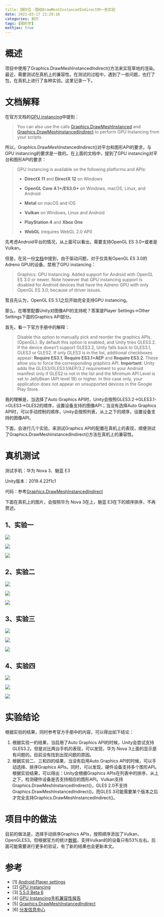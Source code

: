 ```yaml
---
title:【躬行】-围绕DrawMeshInstancedIndirect的一些实验
date: 2021-03-17 21:29:18
categories: 躬行
tags: [图形学]
mathjax: true
---
```


# 概述

项目中使用了Graphics.DrawMeshInstancedIndirect()方法来实现草地的渲染。最近，需要测试在真机上的兼容性。<!--more-->在测试的过程中，遇到了一些问题，也打了包，在真机上进行了各种实验。这里记录一下。

# 文档解释

在官方文档的[GPU instancing](https://docs.unity3d.com/Manual/GPUInstancing.html)中提到：

> You can also use the calls [Graphics.DrawMeshInstanced](https://docs.unity3d.com/ScriptReference/Graphics.DrawMeshInstanced.html) and [Graphics.DrawMeshInstancedIndirect](https://docs.unity3d.com/ScriptReference/Graphics.DrawMeshInstancedIndirect.html) to perform GPU Instancing from your scripts.

所以，Graphics.DrawMeshInstancedIndirect()对平台和图形API的要求，与GPU instancing的要求是一致的。在上面的文档中，提到了GPU instancing对平台和图形API的要求：

> GPU Instancing is available on the following platforms and APIs:
>
> - **DirectX 11** and **DirectX 12** on Windows
>
> - **OpenGL Core 4.1+/ES3.0+** on Windows, macOS, Linux, and Android
> - **Metal** on macOS and iOS
> - **Vulkan** on Windows, Linux and Android
> - **PlayStation 4** and **Xbox One**
> - **WebGL** (requires WebGL 2.0 API)

先考虑Android平台的情况，从上面可以看出，需要支持OpenGL ES 3.0+或者是Vulkan。

但是，在另一份[文档](https://unity3d.com/unity/beta/unity5.5.0b6)中提到，由于驱动问题，对于仅具有OpenGL ES 3.0的Adreno GPU的设备，禁用了GPU instancing：

> Graphics: GPU Instancing: Added support for Android with OpenGL ES 3.0 or newer. Note however that GPU instancing support is disabled for Android devices that have the Adreno GPU with only OpenGL ES 3.0, because of driver issues.

暂且先认为，OpenGL ES 3.1之后开始完全支持GPU instancing。

那么，在哪里配置Unity对图像API的支持呢？答案是Player Settings->Other Settings下面的Graphics API部分。

首先，看一下官方手册中的解释：

> Disable this option to manually pick and reorder the graphics APIs. (OpenGL). By default this option is enabled, and Unity tries GLES3.2. If the device doesn’t support GLES3.2, Unity falls back to GLES3.1, GLES3 or GLES2. If only GLES3 is in the list, additional checkboxes appear: **Require ES3.1**, **Require ES3.1+AEP** and **Require ES3.2**. These allow you to force the corresponding graphics API.
> **Important**: Unity adds the GLES3/GLES3.1/AEP/3.2 requirement to your Android manifest only if GLES2 is not in the list and the Minimum API Level is set to JellyBean (API level 18) or higher. In this case only, your application does not appear on unsupported devices in the Google Play Store.

我的理解是，当选择了Auto Graphics API时，Unity会按照GLES3.2->GLES3.1->GLES3->GLES2的顺序，设置设备支持的图像API；当没有选择Auto Graphics API时，可以手动控制的顺序，Unity会按照列表，从上之下的顺序，设置设备支持的图像API。

下面，会进行几个实验，来测试Graphics API的配置在真机上的表现，顺便测试了Graphics.DrawMeshInstancedIndirect()方法在真机上的兼容性。

# 真机测试

测试手机：华为 Nova 3、魅蓝 E3

Unity版本：2019.4.22f1c1

代码：参考[Graphics.DrawMeshInstancedIndirect](https://docs.unity3d.com/ScriptReference/Graphics.DrawMeshInstancedIndirect.html)

下面在真机上的图片，会按照华为 Nova 3在上，魅蓝 E3在下的顺序排序，不再赘述。

## 1、实验一

![](https://cdn.jsdelivr.net/gh/bzyzhang/ImgHosting1//img/2021-3-19/20210319122642.png)

![](https://cdn.jsdelivr.net/gh/bzyzhang/ImgHosting1//img/2021-3-19/20210321103207.jpg)

![](https://cdn.jsdelivr.net/gh/bzyzhang/ImgHosting1//img/2021-3-19/20210321103227.jpg)

## 2、实验二

![](https://cdn.jsdelivr.net/gh/bzyzhang/ImgHosting1//img/2021-3-19/20210319123142.png)

![](https://cdn.jsdelivr.net/gh/bzyzhang/ImgHosting1//img/2021-3-19/20210321103300.jpg)

![](https://cdn.jsdelivr.net/gh/bzyzhang/ImgHosting1//img/2021-3-19/20210321103320.jpg)

## 3、实验三

![](https://cdn.jsdelivr.net/gh/bzyzhang/ImgHosting1//img/2021-3-19/20210319123242.png)

![](https://cdn.jsdelivr.net/gh/bzyzhang/ImgHosting1//img/2021-3-19/20210321103344.jpg)

![](https://cdn.jsdelivr.net/gh/bzyzhang/ImgHosting1//img/2021-3-19/20210321103406.jpg)

## 4、实验四

![](https://cdn.jsdelivr.net/gh/bzyzhang/ImgHosting1//img/2021-3-19/20210319123340.png)

![](https://cdn.jsdelivr.net/gh/bzyzhang/ImgHosting1//img/2021-3-19/20210321103430.jpg)

![](https://cdn.jsdelivr.net/gh/bzyzhang/ImgHosting1//img/2021-3-19/20210321103448.jpg)

# 实验结论

根据实验的结果，同时参考官方手册中的内容，可以得出如下结论：

1. 根据实验一的结果，当启用了Auto Graphics API的时候，Unity会尝试支持GLES3.2。但是对比两台手机的表现，可以发现，华为 Nova 3上面的显示是有问题的。目前没有找到出现问题的原因。
2. 根据实验二、三和四的结果，当没有启用Auto Graphics API的时候，可以手动选择、排序Graphics APIs。同时，可以发现，硬件设备支持多个图形API。根据实验结果，可以得出：Unity会根据Graphics APIs在列表中的排序，从上之下，检测硬件设备是否支持相应的图形API。Vulkan支持Graphics.DrawMeshInstancedIndirect()，GLES 2.0不支持Graphics.DrawMeshInstancedIndirect()。而GLES 3可能需要某个版本之后才完全支持Graphics.DrawMeshInstancedIndirect()。
# 项目中的做法

目前的做法是，选择手动排序Graphics APIs，按照顺序添加了Vulkan、OpenGLES3。但根据官方的统计[数据](https://developer.android.com/about/dashboards)，支持Vulkan的的设备只有53%左右。后面可能需要进行更多的验证，有了新的结果也会更新本文。

# 参考

- [1] [Android Player settings](https://docs.unity3d.com/Manual/class-PlayerSettingsAndroid.html#Other)
- [2] [GPU instancing](https://docs.unity3d.com/Manual/GPUInstancing.html)
- [3] [5.5.0 Beta 6](https://unity3d.com/unity/beta/unity5.5.0b6)
- [4] [GPU Instancing手机兼容性报告](https://zhuanlan.zhihu.com/p/72717290)
- [5] [Graphics.DrawMeshInstancedIndirect](https://docs.unity3d.com/ScriptReference/Graphics.DrawMeshInstancedIndirect.html)
- [6] [分发信息中心](https://developer.android.com/about/dashboards)